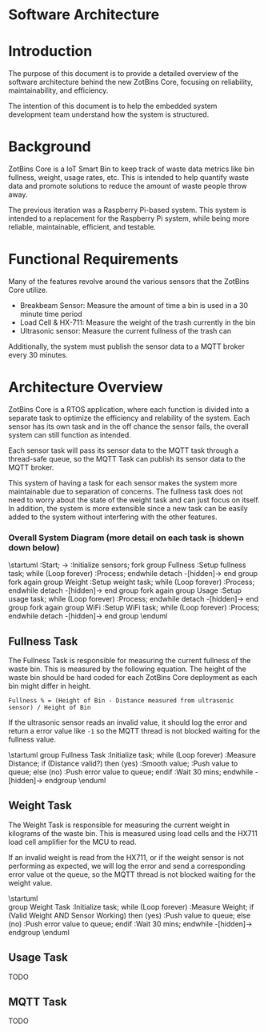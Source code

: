 # Software Architecture

# Introduction
The purpose of this document is to provide a detailed overview of the software architecture behind the new ZotBins Core, focusing on reliability, maintainability, and efficiency.

The intention of this document is to help the embedded system development team understand how the system is structured.

# Background
ZotBins Core is a IoT Smart Bin to keep track of waste data metrics like bin fullness, weight, usage rates, etc. This is intended to help quantify waste data and promote solutions to reduce the amount of waste people throw away.

The previous iteration was a Raspberry Pi-based system. This system is intended to a replacement for the Raspberry Pi system, while being more reliable, maintainable, efficient, and testable.

# Functional Requirements
Many of the features revolve around the various sensors that the ZotBins Core utilize.

- Breakbeam Sensor: Measure the amount of time a bin is used in a 30 minute time period
- Load Cell & HX-711: Measure the weight of the trash currently in the bin
- Ultrasonic sensor: Measure the current fullness of the trash can

Additionally, the system must publish the sensor data to a MQTT broker every 30 minutes.

# Architecture Overview
ZotBins Core is a RTOS application, where each function is divided into a separate task to optimize the efficiency and relability of the system. Each sensor has its own task and in the off chance the sensor fails, the overall system can still function as intended.

Each sensor task will pass its sensor data to the MQTT task through a thread-safe queue, so the MQTT Task can publish its sensor data to the MQTT broker.

This system of having a task for each sensor makes the system more maintainable due to separation of concerns. The fullness task does not need to worry about the state of the weight task and can just focus on itself. In addition, the system is more extensible since a new task can be easily added to the system without interfering with the other features.

### Overall System Diagram (more detail on each task is shown down below)
\startuml
:Start;
->
:Initialize sensors;
fork
  group Fullness
  :Setup fullness task;
  while (Loop forever)
    :Process;
  endwhile
  detach
  -[hidden]->
  end group
fork again
  group Weight
  :Setup weight task;
  while (Loop forever)
    :Process;
  endwhile
  detach
  -[hidden]->
  end group
fork again
  group Usage
  :Setup usage task;
  while (Loop forever)
    :Process;
  endwhile
  detach
  -[hidden]->
  end group
fork again
  group WiFi
  :Setup WiFi task;
  while (Loop forever)
    :Process;
  endwhile
  detach
  -[hidden]->
  end group
\enduml

## Fullness Task
The Fullness Task is responsible for measuring the current fullness of the waste bin. This is measured by the following equation. The height of the waste bin should be hard coded for each ZotBins Core deployment as each bin might differ in height.

```
Fullness % = (Height of Bin - Distance measured from ultrasonic sensor) / Height of Bin
```

If the ultrasonic sensor reads an invalid value, it should log the error and return a error value like `-1` so the MQTT thread is not blocked waiting for the fullness value.

\startuml
group Fullness Task
  :Initialize task;
  while (Loop forever)
    :Measure Distance;
    if (Distance valid?) then (yes)
      :Smooth value;
      :Push value to queue;
    else (no)
      :Push error value to queue;
    endif
  :Wait 30 mins;
  endwhile
  -[hidden]->
endgroup
\enduml

## Weight Task
The Weight Task is responsible for measuring the current weight in kilograms of the waste bin. This is measured using load cells and the HX711 load cell amplifier for the MCU to read. 

If an invalid weight is read from the HX711, or if the weight sensor is not performing as expected, we will log the error and send a corresponding error value ot the queue, so the MQTT thread is not blocked waiting for the weight value.

\startuml   
group Weight Task 
  :Initialize task;
  while (Loop forever)
    :Measure Weight;
    if (Valid Weight AND Sensor Working) then (yes) 
      :Push value to queue; 
    else (no) 
      :Push error value to queue;
    endif 
  :Wait 30 mins; 
  endwhile 
  -[hidden]->
endgroup 
\enduml

## Usage Task
TODO

## MQTT Task
TODO
